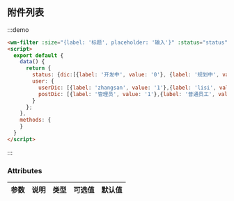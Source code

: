 ## 附件列表

:::demo

```html
<wm-filter :size="{label: '标题', placeholder: '输入'}" :status="status" :user="user"></wm-filter>
<script>
  export default {
    data() {
      return {
        status: {dic:[{label: '开发中', value: '0'}, {label: '规划中', value: '1'}]},
        user: {
          userDic: [{label: 'zhangsan', value: '1'},{label: 'lisi', value: '2'}],
          postDic: [{label: '管理员', value: '1'},{label: '普通员工', value: '2'}]
        }
      };
    },
    methods: {
    }
  }
</script>
```

:::

### Attributes

| 参数 | 说明 | 类型 | 可选值 | 默认值
|---------|--------|-------| --------|--------
